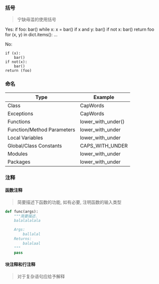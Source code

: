 ### 括号
> 宁缺毋滥的使用括号

Yes:
     if foo:
         bar()
     while x:
         x = bar()
     if x and y:
         bar()
     if not x:
         bar()
     return foo
     for (x, y) in dict.items(): ...

No: 

    if (x):
        bar()
    if not(x):
        bar()
    return (foo)

### 命名

| Type                       | Example            |
| -------------------------- | ------------------ |
| Class                      | CapWords           |
| Exceptions                 | CapWords           |
| Functions                  | lower_with_under() |
| Function/Method Parameters | lower_with_under   |
| Local Variables            | lower_with_under   |
| Global/Class Constants     | CAPS_WITH_UNDER    |
| Modules                    | lower_with_under   |
| Packages                   | lower_with_under   |

### 注释

#### 函数注释

> 简要描述下函数的功能, 如有必要, 注明函数的输入类型



```python
def func(args):
    """简要描述.
	balalalalala

    Args:
      	ballalal
    Returns:
    	balalaal
    """
    pass
```

#### 块注释和行注释

> 对于复杂语句应给予解释

